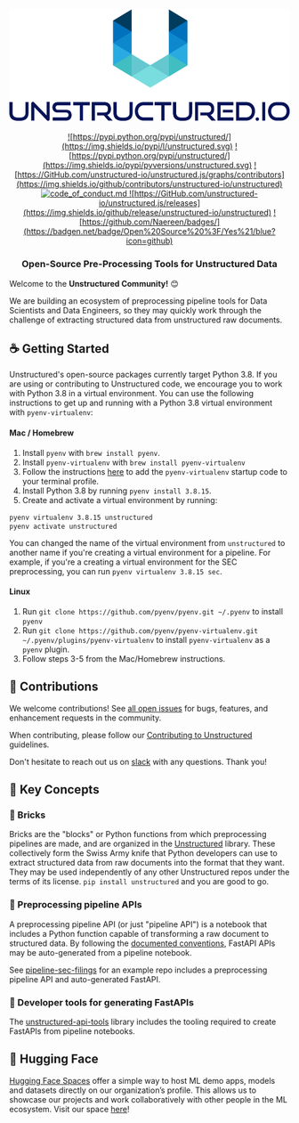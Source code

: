 <h3 align="center">
  <img
    src="https://raw.githubusercontent.com/Unstructured-IO/unstructured/main/img/unstructured_logo.png"
    height="200"
  >
</h3>

<div align="center">

  <a href="https://github.com/Unstructured-IO/unstructured/blob/main/LICENSE.md">![https://pypi.python.org/pypi/unstructured/](https://img.shields.io/pypi/l/unstructured.svg)</a>
  <a href="https://pypi.python.org/pypi/unstructured/">![https://pypi.python.org/pypi/unstructured/](https://img.shields.io/pypi/pyversions/unstructured.svg)</a>
  <a href="https://GitHub.com/unstructured-io/unstructured/graphs/contributors">![https://GitHub.com/unstructured-io/unstructured.js/graphs/contributors](https://img.shields.io/github/contributors/unstructured-io/unstructured)</a>
  <a href="https://github.com/Unstructured-IO/unstructured/blob/main/CODE_OF_CONDUCT.md">![code_of_conduct.md](https://img.shields.io/badge/Contributor%20Covenant-2.1-4baaaa.svg) </a>
  <a href="https://GitHub.com/unstructured-io/unstructured/releases">![https://GitHub.com/unstructured-io/unstructured.js/releases](https://img.shields.io/github/release/unstructured-io/unstructured)</a>
  <a href="https://pypi.python.org/pypi/unstructured/">![https://github.com/Naereen/badges/](https://badgen.net/badge/Open%20Source%20%3F/Yes%21/blue?icon=github)</a>
</div>

<h3 align="center">
  Open-Source Pre-Processing Tools for Unstructured Data
</h3>

Welcome to the **Unstructured Community!** :blush:

We are building an ecosystem of preprocessing pipeline tools for Data Scientists
and Data Engineers, so they may quickly work through the challenge of extracting
structured data from unstructured raw documents.

## :coffee: Getting Started

Unstructured's open-source packages currently target Python 3.8. If you are using or contributing
to Unstructured code, we encourage you to work with Python 3.8 in a virtual environment. You can
use the following instructions to get up and running with a Python 3.8 virtual environment
with `pyenv-virtualenv`:

#### Mac / Homebrew

1. Install `pyenv` with `brew install pyenv`.
2. Install `pyenv-virtualenv` with `brew install pyenv-virtualenv`
3. Follow the instructions [here](https://github.com/pyenv/pyenv#user-content-set-up-your-shell-environment-for-pyenv)
   to add the `pyenv-virtualenv` startup code to your terminal profile.
4. Install Python 3.8 by running `pyenv install 3.8.15`.
5. Create and activate a virtual environment by running:

```
pyenv virtualenv 3.8.15 unstructured
pyenv activate unstructured
```

You can changed the name of the virtual environment from `unstructured` to another name if you're
creating a virtual environment for a pipeline. For example, if you're a creating a virtual
environment for the SEC preprocessing, you can run `pyenv virtualenv 3.8.15 sec`.

#### Linux

1. Run `git clone https://github.com/pyenv/pyenv.git ~/.pyenv` to install `pyenv`
2. Run `git clone https://github.com/pyenv/pyenv-virtualenv.git ~/.pyenv/plugins/pyenv-virtualenv`
   to install `pyenv-virtualenv` as a `pyenv` plugin.
4. Follow steps 3-5 from the Mac/Homebrew instructions.

## :open_hands: Contributions

We welcome contributions! See [all open issues](https://github.com/issues?q=is%3Aopen+is%3Aissue+archived%3Afalse+user%3AUnstructured-IO+is%3Apublic) for bugs, features, and enhancement requests in the community.

When contributing, please follow our [Contributing to Unstructured](CONTRIBUTING.md) guidelines.

Don't hesitate to reach out us on [slack](https://join.slack.com/t/unstructuredw-kbe4326/shared_invite/zt-1nlh1ot5d-dfY7zCRlhFboZrIWLA4Qgw) with any questions. Thank you!

## :green_book: Key Concepts

### :bricks: Bricks

Bricks are the "blocks" or Python functions from which preprocessing pipelines are made, and are organized
in the [Unstructured](https://github.com/Unstructured-IO/unstructured) library. These collectively form
the Swiss Army knife that Python developers can use to extract structured data from raw documents into
the format that they want. They may be used independently of any other Unstructured repos  under the
terms of its license. `pip install unstructured` and you are good to go.

### :small_blue_diamond: Preprocessing pipeline APIs

A preprocessing pipeline API (or just "pipeline API") is a notebook that includes a Python function
capable of transforming a raw document to structured data. By following the [documented conventions](Pipelines-and-APIs.md),
FastAPI APIs may be auto-generated from a pipeline notebook.

See [pipeline-sec-filings](https://github.com/Unstructured-IO/pipeline-sec-filings/) for an example repo
includes a preprocessing pipeline API and auto-generated FastAPI.

### :nut_and_bolt: Developer tools for generating FastAPIs

The [unstructured-api-tools](https://github.com/Unstructured-IO/unstructured-api-tools) library includes the
tooling required to create FastAPIs from pipeline notebooks.

## 🤗 Hugging Face

[Hugging Face Spaces](https://huggingface.co/spaces) offer a simple way to host ML demo apps, models and datasets directly on our organization’s profile. This allows us to showcase our projects and work collaboratively with other people in the ML ecosystem. Visit our space [here](https://huggingface.co/unstructuredio)!
